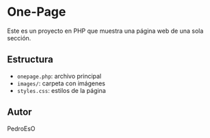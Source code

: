 # One-Page

Este es un proyecto en PHP que muestra una página web de una sola sección.

## Estructura

- `onepage.php`: archivo principal
- `images/`: carpeta con imágenes
- `styles.css`: estilos de la página

## Autor

PedroEsO
